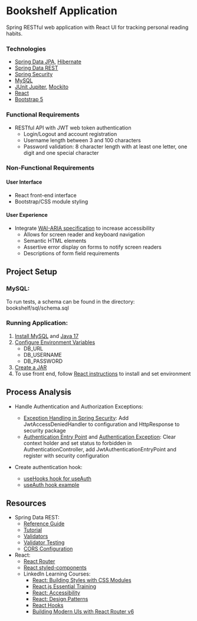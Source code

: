 # Bookshelf Application

Spring RESTful web application with React UI for tracking personal reading habits.

### Technologies

- [Spring Data JPA](https://spring.io/projects/spring-data-jpa),
  [Hibernate](https://hibernate.org/)
- [Spring Data REST](https://spring.io/projects/spring-data-rest)
- [Spring Security](https://spring.io/projects/spring-security)
- [MySQL](https://www.mysql.com/)
- [JUnit Jupiter](https://junit.org/junit5/docs/current/user-guide/),
  [Mockito](https://site.mockito.org/)
- [React](https://reactjs.org/)
- [Bootstrap 5](https://getbootstrap.com/)

### Functional Requirements

- RESTful API with JWT web token authentication
  - Login/Logout and account registration
  - Username length between 3 and 100 characters
  - Password validation: 8 character length with at least one letter, one digit and one special character

### Non-Functional Requirements

#### User Interface

- React front-end interface
- Bootstrap/CSS module styling

#### User Experience

- Integrate [WAI-ARIA specification](https://developer.mozilla.org/en-US/docs/Learn/Accessibility/WAI-ARIA_basics)
  to increase accessibility
  - Allows for screen reader and keyboard navigation
  - Semantic HTML elements
  - Assertive error display on forms to notify screen readers
  - Descriptions of form field requirements

## Project Setup

### MySQL:

To run tests, a schema can be found in the directory: bookshelf/sql/schema.sql

### Running Application:

1. [Install MySQL](https://dev.mysql.com/downloads/workbench/) and
    [Java 17](https://www.oracle.com/java/technologies/downloads/#java17)
2. [Configure Environment Variables](https://www.codejava.net/java-core/how-to-set-environment-variables-for-java-using-command-line)
    - DB_URL
    - DB_USERNAME
    - DB_PASSWORD
3. [Create a JAR](https://docs.oracle.com/javase/tutorial/deployment/jar/build.htm)
4. To use front end, follow [React instructions](/react-ui/README.md) to install and set environment

## Process Analysis

- Handle Authentication and Authorization Exceptions:
  - [Exception Handling in Spring Security](https://www.devglan.com/spring-security/exception-handling-in-spring-security):
  Add JwtAccessDeniedHandler to configuration and HttpResponse to security package
  - [Authentication Entry Point](https://stackoverflow.com/questions/37080590/spring-controlleradvice-and-authentication-authorization-exception-handling)
  and [Authentication Exception](https://stackoverflow.com/questions/19767267/handle-spring-security-authentication-exceptions-with-exceptionhandler):
  Clear context holder and set status to forbidden in AuthenticationController, add JwtAuthenticationEntryPoint and register with security configuration


- Create authentication hook:
  - [useHooks hook for useAuth](https://usehooks.com/useAuth/)
  - [useAuth hook example](https://hhpendleton.medium.com/useauth-265512bbde3c)

## Resources

- Spring Data REST:
  - [Reference Guide](https://docs.spring.io/spring-data/rest/docs/current/reference/html/)
  - [Tutorial](https://spring.io/guides/tutorials/rest/)
  - [Validators](https://www.baeldung.com/spring-data-rest-validators)
  - [Validator Testing](https://stackoverflow.com/questions/9744988/writing-junit-tests-for-spring-validator-implementation)
  - [CORS Configuration](https://www.amitph.com/spring-data-rest-cors/)
- React:
  - [React Router](https://reactrouter.com/en/main)
  - [React styled-components](https://styled-components.com/docs)
  - LinkedIn Learning Courses:
    - [React: Building Styles with CSS Modules](https://www.linkedin.com/learning/react-building-styles-with-css-modules-9222678/building-a-react-site-with-css-modules)
    - [React.js Essential Training](https://www.linkedin.com/learning/react-js-essential-training-14836121/building-modern-user-interfaces-with-react)
    - [React: Accessibility](https://www.linkedin.com/learning/react-accessibility/accessibility-in-react)
    - [React: Design Patterns](https://www.linkedin.com/learning/react-design-patterns/take-your-react-skills-to-the-next-level)
    - [React Hooks](https://www.linkedin.com/learning/react-hooks/understanding-modern-react)
    - [Building Modern UIs with React Router v6](https://www.linkedin.com/learning/building-modern-uis-with-react-router-v6/building-modern-uis)
